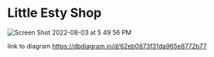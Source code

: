 # Little Esty Shop
![Screen Shot 2022-08-03 at 5 49 56 PM](https://user-images.githubusercontent.com/102967531/182731976-ad2ec69a-dbfa-4088-b76e-4f310037c04a.png)

link to diagram
https://dbdiagram.io/d/62eb0873f31da965e8772b77
